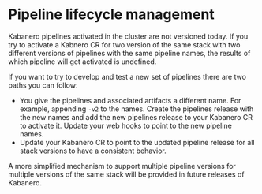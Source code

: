 # Pipeline lifecycle management

Kabanero pipelines activated in the cluster are not versioned today.  If you try to activate a Kabnero CR for two version of the same stack with two different versions of pipelines with the same pipeline names, the results of which pipeline will get activated is undefined.

If you want to try to develop and test a new set of pipelines there are two paths you can follow:

- You give the pipelines and associated artifacts a different name.  For example, appending `-v2` to the names.  Create the pipelines release with the new names and add the new pipelines release to your Kabanero CR to activate it.  Update your web hooks to point to the new pipeline names.
- Update your Kabanero CR to point to the updated pipeline release for all stack versions to have a consistent behavior.

A more simplified mechanism to support multiple  pipeline versions for multiple versions of the same stack will be provided in future releases of Kabanero.
